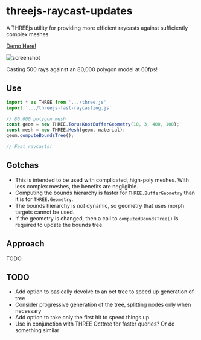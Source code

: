 # threejs-raycast-updates

A THREEjs utility for providing more efficient raycasts against sufficiently complex meshes.

[Demo Here!](https://gkjohnson.github.io/threejs-raycast-updates/example/index.bundle.html)

![screenshot](./docs/example-sm.gif)

Casting 500 rays against an 80,000 polygon model at 60fps!

## Use

```js
import * as THREE from '.../three.js'
import '.../threejs-fast-raycasting.js'

// 80,000 polygon mesh
const geom = new THREE.TorusKnotBufferGeometry(10, 3, 400, 100);
const mesh = new THREE.Mesh(geom, material);
geom.computeBoundsTree();

// Fast raycasts!
```

## Gotchas

- This is intended to be used with complicated, high-poly meshes. With less complex meshes, the benefits are negligible.
- Computing the bounds hierarchy is faster for `THREE.BufferGeometry` than it is for `THREE.Geometry`.
- The bounds hierarchy is _not_ dynamic, so geometry that uses morph targets cannot be used.
- If the geometry is changed, then a call to `computedBoundsTree()` is required to update the bounds tree.

## Approach

TODO

## TODO
- Add option to basically devolve to an oct tree to speed up generation of tree
- Consider progressive generation of the tree, splitting nodes only when necessary
- Add option to take only the first hit to speed things up
- Use in conjunction with THREE Octtree for faster queries? Or do something similar
